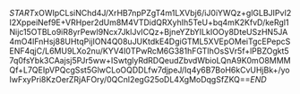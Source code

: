 $START$xOWIpCLsiNChd4J/XrHB7npPZgT4m1LXVbj6/iJ0iYWQz+glGLBJIPvI2I2XppeiNef9E+VRHper2dUm8M4VTDidQRXyhIh5TeU+bq4mK2KfvD/keRgl1Nijc15OTBLo9iR8yrPewI9Ncx7JklJvICQz+BjneYZbYILkIOOy8DteUSzHN5JA4mO4lFnHsj88UHtqPijION4Q08uJUKtdkE4DgiGTML5XVEpOMeiTgcEPepcSENF4qjC/L6MU9LXo2nu/KYV4I0TPwRcM6G381hFGTIhOsSVr5f+lPBZOgkt57q0fsYbk3CAajsj5PJr5ww+ISwtglyRdRDQeudZbvdWbioLQnA9K0mO8MMMQf+L7QEIpVPQcgSst5GlwCLoOQDDLfw7djpeJ/Iq4y6B7BoH6kCvUHjBk+/yoIwFxyPri8KzOerZRjAFOry/0QCnl2egG25oDL4XgMoDqgSfZKQ==$END$